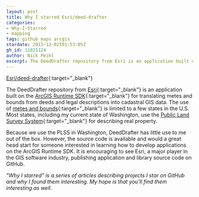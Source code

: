 ```yaml
---
layout: post
title: Why I starred Esri/deed-drafter
categories:
- Why-I-Starred
- mapping
tags: github maps arcgis
stardate: 2013-12-02T01:53:05Z
gh_id: 11821124
author: Nick Peihl
excerpt: The DeedDrafter repository from Esri is an application built on the ArcGIS Runtime SDK for translating metes and bounds from deeds and legal descriptions into cadastral GIS data.
---
```


[Esri/deed-drafter](https://github.com/Esri/deed-drafter){:target="_blank"}

The DeedDrafter repository from [Esri](http://www.esri.com){:target="_blank"} is an application built on the [ArcGIS Runtime SDK](https://developers.arcgis.com/arcgis-runtime/){:target="_blank"} for translating metes and bounds from deeds and legal descriptions into cadastral GIS data. The use of [metes and bounds](https://en.wikipedia.org/wiki/Metes_and_bounds){:target="_blank"} is limited to a few states in the U.S. Most states, including my current state of Washington, use the [Public Land Survey System](https://en.wikipedia.org/wiki/Public_Land_Survey_System (PLSS)){:target="_blank"} for describing real property.

Because we use the PLSS in Washington, DeedDrafter has little use to me out of the box. However, the source code is available and would a great head start for someone interested in learning how to develop applications on the ArcGIS Runtime SDK. It is encouraging to see Esri, a major player in the GIS software industry, publishing application and library source code on GitHub.

*"Why I starred" is a series of articles describing projects I star on GitHub and why I found them interesting. My hope is that you'll find them interesting as well.*
